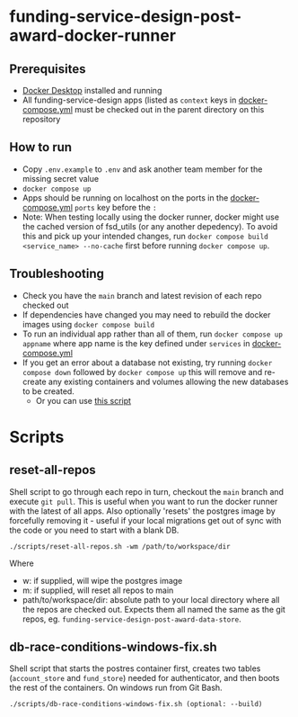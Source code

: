 # funding-service-design-post-award-docker-runner

## Prerequisites
*  [Docker Desktop](https://www.docker.com/products/docker-desktop/) installed and running
*  All funding-service-design apps (listed as `context` keys in [docker-compose.yml](docker-compose.yml) must be checked out in the parent directory on this repository

## How to run
* Copy `.env.example` to `.env` and ask another team member for the missing secret value
* `docker compose up`
* Apps should be running on localhost on the ports in the [docker-compose.yml](docker-compose.yml) `ports` key before the `:`
* Note: When testing locally using the docker runner, docker might use the cached version of fsd_utils (or any another depedency). To avoid this and pick up your intended changes, run `docker compose build <service_name> --no-cache` first before running `docker compose up`.

## Troubleshooting
* Check you have the `main` branch and latest revision of each repo checked out
* If dependencies have changed you may need to rebuild the docker images using `docker compose build`
* To run an individual app rather than all of them, run `docker compose up appname` where app name is the key defined under `services` in [docker-compose.yml](docker-compose.yml) 
* If you get an error about a database not existing, try running `docker compose down` followed by `docker compose up` this will remove and re-create any existing containers and volumes allowing the new databases to be created.
  * Or you can use [this script](#db-race-conditions-windows-fixsh)

# Scripts
## reset-all-repos
Shell script to go through each repo in turn, checkout the `main` branch and execute `git pull`. This is useful when you want to run the docker runner with the latest of all apps. Also optionally 'resets' the postgres image by forcefully removing it - useful if your local migrations get out of sync with the code or you need to start with a blank DB.

    ./scripts/reset-all-repos.sh -wm /path/to/workspace/dir

Where
- w: if supplied, will wipe the postgres image
- m: if supplied, will reset all repos to main
- path/to/workspace/dir: absolute path to your local directory where all the repos are checked out. Expects them all named the same as the git repos, eg. `funding-service-design-post-award-data-store`.

## db-race-conditions-windows-fix.sh
Shell script that starts the postres container first, creates two tables (`account_store` and `fund_store`) needed
for authenticator, and then boots the rest of the containers. On windows run from Git Bash.

    ./scripts/db-race-conditions-windows-fix.sh (optional: --build)

